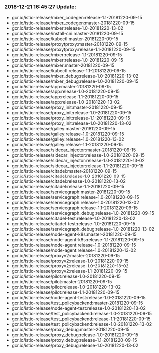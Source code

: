### 2018-12-21 16:45:27 Update:

- gcr.io/istio-release/mixer_codegen:release-1.1-20181220-09-15
- gcr.io/istio-release/mixer_codegen:master-20181220-09-15
- gcr.io/istio-release/mixer:release-1.0-20181220-13-02
- gcr.io/istio-release/install-cni:master-20181220-09-15
- gcr.io/istio-release/kubectl:master-20181220-09-15
- gcr.io/istio-release/proxytproxy:master-20181220-09-15
- gcr.io/istio-release/proxytproxy:release-1.1-20181220-09-15
- gcr.io/istio-release/mixer:release-1.1-20181220-09-15
- gcr.io/istio-release/mixer:release-1.0-20181220-09-15
- gcr.io/istio-release/mixer:master-20181220-09-15
- gcr.io/istio-release/kubectl:release-1.1-20181220-09-15
- gcr.io/istio-release/mixer_debug:release-1.0-20181220-13-02
- gcr.io/istio-release/mixer_debug:release-1.0-20181220-09-15
- gcr.io/istio-release/app:master-20181220-09-15
- gcr.io/istio-release/app:release-1.0-20181220-09-15
- gcr.io/istio-release/app:release-1.1-20181220-09-15
- gcr.io/istio-release/app:release-1.0-20181220-13-02
- gcr.io/istio-release/proxy_init:master-20181220-09-15
- gcr.io/istio-release/proxy_init:release-1.0-20181220-09-15
- gcr.io/istio-release/proxy_init:release-1.1-20181220-09-15
- gcr.io/istio-release/proxy_init:release-1.0-20181220-13-02
- gcr.io/istio-release/galley:master-20181220-09-15
- gcr.io/istio-release/galley:release-1.0-20181220-09-15
- gcr.io/istio-release/galley:release-1.0-20181220-13-02
- gcr.io/istio-release/galley:release-1.1-20181220-09-15
- gcr.io/istio-release/sidecar_injector:master-20181220-09-15
- gcr.io/istio-release/sidecar_injector:release-1.0-20181220-09-15
- gcr.io/istio-release/sidecar_injector:release-1.0-20181220-13-02
- gcr.io/istio-release/sidecar_injector:release-1.1-20181220-09-15
- gcr.io/istio-release/citadel:master-20181220-09-15
- gcr.io/istio-release/citadel:release-1.0-20181220-09-15
- gcr.io/istio-release/citadel:release-1.0-20181220-13-02
- gcr.io/istio-release/citadel:release-1.1-20181220-09-15
- gcr.io/istio-release/servicegraph:master-20181220-09-15
- gcr.io/istio-release/servicegraph:release-1.0-20181220-09-15
- gcr.io/istio-release/servicegraph:release-1.0-20181220-13-02
- gcr.io/istio-release/servicegraph:release-1.1-20181220-09-15
- gcr.io/istio-release/servicegraph_debug:release-1.0-20181220-09-15
- gcr.io/istio-release/citadel-test:release-1.0-20181220-13-02
- gcr.io/istio-release/citadel-test:release-1.0-20181220-09-15
- gcr.io/istio-release/servicegraph_debug:release-1.0-20181220-13-02
- gcr.io/istio-release/node-agent-k8s:master-20181220-09-15
- gcr.io/istio-release/node-agent-k8s:release-1.1-20181220-09-15
- gcr.io/istio-release/node-agent:release-1.0-20181220-09-15
- gcr.io/istio-release/node-agent:release-1.0-20181220-13-02
- gcr.io/istio-release/proxyv2:master-20181220-09-15
- gcr.io/istio-release/proxyv2:release-1.0-20181220-09-15
- gcr.io/istio-release/proxyv2:release-1.0-20181220-13-02
- gcr.io/istio-release/proxyv2:release-1.1-20181220-09-15
- gcr.io/istio-release/pilot:release-1.0-20181220-09-15
- gcr.io/istio-release/pilot:master-20181220-09-15
- gcr.io/istio-release/pilot:release-1.0-20181220-13-02
- gcr.io/istio-release/pilot:release-1.1-20181220-09-15
- gcr.io/istio-release/node-agent-test:release-1.0-20181220-09-15
- gcr.io/istio-release/test_policybackend:master-20181220-09-15
- gcr.io/istio-release/node-agent-test:release-1.0-20181220-13-02
- gcr.io/istio-release/test_policybackend:release-1.0-20181220-09-15
- gcr.io/istio-release/test_policybackend:release-1.1-20181220-09-15
- gcr.io/istio-release/test_policybackend:release-1.0-20181220-13-02
- gcr.io/istio-release/proxy_debug:master-20181220-09-15
- gcr.io/istio-release/proxy_debug:release-1.0-20181220-09-15
- gcr.io/istio-release/proxy_debug:release-1.1-20181220-09-15
- gcr.io/istio-release/proxy_debug:release-1.0-20181220-13-02

